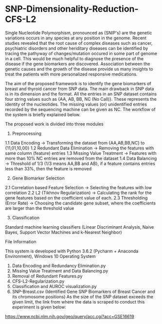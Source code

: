 # SNP-Dimensionality-Reduction-CFS-L2

Single Nucleotide Polymorphism, pronounced as (SNIP's) are the genetic variations occurs in any species at any position in the genome. Recent studies revealed that the root cause of complex diseases such as cancer, psychiatric disorders and other heriditary diseases can be identified by tracing the pathyway of changes/mutation occured in some part of genome in a cell. This would be much helpful to diagnose the presence of the disease if the gene biomarkers are discovered. Association between the genetic causes and the growth of the disease provide us many insights to treat the patients with more personalized responsive medications.

The aim of the proposed framework is to identify the gene biomarkers of breast and thyroid cancer from SNP data. The main drawback in SNP data is in its dimension and the format. All the entries in an SNP dataset contains four string values such as {AA, AB, BB, NC (No Call)}. These represents the identity of the nucleotides. The missing values (or) unidentified entries recorded by the sequencing machine can be given as NC. The workflow of the system is briefly explained below.

The proposed work is divided into three modules

1. Preprocessing
  
  1.1 Data Encoding -> Transforming the dataset from {AA,AB,BB,NC} to {11,01,10,00}
  1.2 Redundant Data Elimination -> Removing the features with same column (feature) entries
  1.3 Missing Value Treatment -> Features with more than 10% NC entries are removed from the dataset
  1.4 Data Balancing -> Threshold of 1/3 (1/3 means AA,BB and AB}, if a feature contains entries less than 33%, then the feature is removed

2. Gene Biomarker Selection

  2.1 Correlation based Feature Selection -> Selecting the features with low correlation
  2.2 L2 (Tikhnov Regularization) -> Calculating the rank for the gene features based on the coefficient value of each.
  2.3 Thresholding (Error Rate) -> Choosing the candidate gene subset, where the coefficients are larger than the threshold value
  
3. Classification

  Standard machine learning classifiers (Linear Discriminant Analysis, Naive Bayes, Support Vector Machines and k-Nearest Neighbor)
  
File Information 

This system is developed with Python 3.6.2 (Pycharm + Anaconda Environment), Windows 10 Operating System
  
   1. Data Encoding and Redundancy Elimination.py
   2. Missing Value Treatment and Data Balancing.py
   3. Removal of Redundant Features.py
   4. CFS-L2-Regularization.py
   5. Classification and AUROC visualization.py
   6. SNP-Breast.csv (Identified Gene SNP Biomarkers of Breast Cancer and its chromosome positions)
  As the size of the SNP dataset exceeds the given limit, the link from where the data is scraped to conduct this experiment is given below:
  
  https://www.ncbi.nlm.nih.gov/geo/query/acc.cgi?acc=GSE16619
